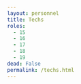 ```yaml
---
layout: personnel
title: Techs
roles: 
  - 15
  - 16
  - 17
  - 18
  - 19
dead: False
permalink: /techs.html
---
```


